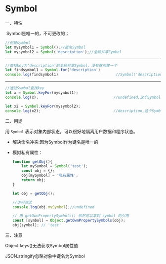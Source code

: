 # Symbol

一、特性

​	Symbol是唯一的，不可更改的；

```javascript
//创建symbol
let mysymbol1 = Symbol();//匿名Symbol
let mysymbol2 = Symbol('description');//全局共享Symbol
```

------

```javascript
//查找key为‘description’的全局共享Symbol，没有就创建一个
let findsymbol1 = Symbol.for('description')
console.log(findsymbol1)                          //Symbol('description')
```

------

```javascript
//通过Symbol查找key
let x = Symbol.keyFor(mysymbol1);
console.log(x);                                  //undefined,这个Symbol是匿名的所以找不到

let x2 = Symbol.keyFor(mysymbol2);
console.log(x2);                                 //description,这个Symbol是全局共享的
```

二、用途

 用 `Symbol` 表示对象内部状态，可以很好地隔离用户数据和程序状态。 

- 解决命名冲突:因为Symbol作为键名是唯一的

- 模拟私有属性：

  ```javascript
  function getObj(){
      let mySymbol = Symbol('test');
      const obj = {};
      obj[mySymbol] = '私有属性';
      return obj;
  }
  
  let obj = getObj();
  
  //访问测试
  console.log(obj.mySymbol);//undefined
  
  // 用 getOwnPropertySymbols() 依然可以拿到 symbol 的引用
  const [symbol] = Object.getOwnPropertySymbols(obj);
  obj[symbol]; // 'test'
  ```

  

三、注意

Object.keys()无法获取Symbol属性值

JSON.stringify忽略对象中键名为Symbol